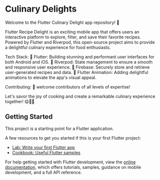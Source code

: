 # Culinary Delights

Welcome to the Flutter Culinary Delight app repository! 🎉

Flutter Recipe Delight is an exciting mobile app that offers users an interactive platform to explore, filter, and save their favorite recipes. Powered by Flutter and Riverpod, this open-source project aims to provide a delightful culinary experience for food enthusiasts.

Tech Stack:
🔸 Flutter: Building stunning and performant user interfaces for both Android and iOS.
🔸 Riverpod: State management to ensure a smooth and responsive user experience.
🔸 Firebase: Securely store and retrieve user-generated recipes and data.
🔸 Flutter Animation: Adding delightful animations to elevate the app's visual appeal.

Contributing:
🤝 welcome contributors of all levels of expertise!

Let's savor the joy of cooking and create a remarkable culinary experience together! 😋🍕🍰
## Getting Started

This project is a starting point for a Flutter application.

A few resources to get you started if this is your first Flutter project:

- [Lab: Write your first Flutter app](https://docs.flutter.dev/get-started/codelab)
- [Cookbook: Useful Flutter samples](https://docs.flutter.dev/cookbook)

For help getting started with Flutter development, view the
[online documentation](https://docs.flutter.dev/), which offers tutorials,
samples, guidance on mobile development, and a full API reference.
